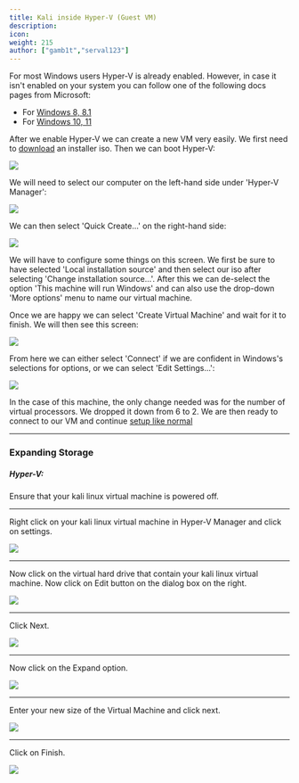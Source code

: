 ```yaml
---
title: Kali inside Hyper-V (Guest VM)
description:
icon:
weight: 215
author: ["gamb1t","serval123"]
---
```


For most Windows users Hyper-V is already enabled. However, in case it isn't enabled on your system you can follow one of the following docs pages from Microsoft:

- For [Windows 8, 8.1](https://docs.microsoft.com/en-us/previous-versions/windows/it-pro/windows-server-2012-R2-and-2012/hh846766(v=ws.11))
- For [Windows 10, 11](https://docs.microsoft.com/en-us/virtualization/hyper-v-on-windows/quick-start/enable-hyper-v)

After we enable Hyper-V we can create a new VM very easily. We first need to [download](/get-kali/) an installer iso. Then we can boot Hyper-V:

![](hyper-v-first-boot.png)

We will need to select our computer on the left-hand side under 'Hyper-V Manager':

![](hyper-v-machine-look.png)

We can then select 'Quick Create...' on the right-hand side:

![](hyper-v-create-vm.png)

We will have to configure some things on this screen. We first be sure to have selected 'Local installation source' and then select our iso after selecting 'Change installation source...'. After this we can de-select the option 'This machine will run Windows' and can also use the drop-down 'More options' menu to name our virtual machine.

Once we are happy we can select 'Create Virtual Machine' and wait for it to finish. We will then see this screen:

![](hyper-v-vm-created.png)

From here we can either select 'Connect' if we are confident in Windows's selections for options, or we can select 'Edit Settings...':

![](hyper-v-cpu-settings.png)

In the case of this machine, the only change needed was for the number of virtual processors. We dropped it down from 6 to 2. We are then ready to connect to our VM and continue [setup like normal](/docs/installation/hard-disk-install/)

- - -

### Expanding Storage

##### Hyper-V:

Ensure that your kali linux virtual machine is powered off.

- - -

Right click on your kali linux virtual machine in Hyper-V Manager and click on settings.

![](hyper-v-1.png)

- - -

Now click on the virtual hard drive that contain your kali linux virtual machine.
Now click on Edit button on the dialog box on the right.

![](hyper-v-2.png)

- - -

Click Next.

![](hyper-v-3.png)

- - -

Now click on the Expand option.

![](hyper-v-4.png)

- - -

Enter your new size of the Virtual Machine and click next.

![](hyper-v-5.png)

- - -

Click on Finish.

![](hyper-v-6.png)

